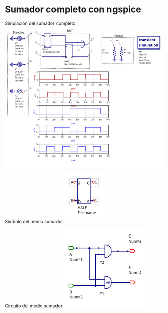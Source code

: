 # Sumador completo con ngspice

Simulación del sumador completo.
![Sumador medio](./fulladder.png)

Símbolo del medio sumador
![Símbolo del medio sumador](./halfadder_sub.png)

Circuito del medio sumador
![Circuito del medio sumador](./halfadder.png)

